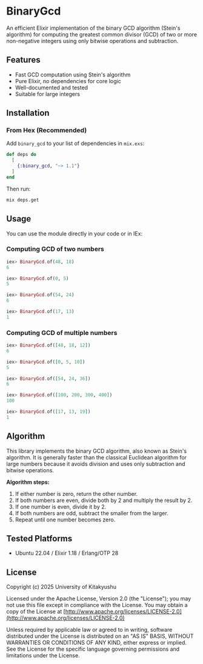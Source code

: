 # BinaryGcd

An efficient Elixir implementation of the binary GCD algorithm (Stein's algorithm) for computing the greatest common divisor (GCD) of two or more non-negative integers using only bitwise operations and subtraction.

## Features

- Fast GCD computation using Stein's algorithm
- Pure Elixir, no dependencies for core logic
- Well-documented and tested
- Suitable for large integers

## Installation

### From Hex (Recommended)

Add `binary_gcd` to your list of dependencies in `mix.exs`:

```elixir
def deps do
  [
    {:binary_gcd, "~> 1.1"}
  ]
end
```

Then run:

```bash
mix deps.get
```

## Usage

You can use the module directly in your code or in IEx:

### Computing GCD of two numbers

```elixir
iex> BinaryGcd.of(48, 18)
6

iex> BinaryGcd.of(0, 5)
5

iex> BinaryGcd.of(54, 24)
6

iex> BinaryGcd.of(17, 13)
1
```

### Computing GCD of multiple numbers

```elixir
iex> BinaryGcd.of([48, 18, 12])
6

iex> BinaryGcd.of([0, 5, 10])
5

iex> BinaryGcd.of([54, 24, 36])
6

iex> BinaryGcd.of([100, 200, 300, 400])
100

iex> BinaryGcd.of([17, 13, 19])
1
```

## Algorithm

This library implements the binary GCD algorithm, also known as Stein's algorithm. It is generally faster than the classical Euclidean algorithm for large numbers because it avoids division and uses only subtraction and bitwise operations.

**Algorithm steps:**
1. If either number is zero, return the other number.
2. If both numbers are even, divide both by 2 and multiply the result by 2.
3. If one number is even, divide it by 2.
4. If both numbers are odd, subtract the smaller from the larger.
5. Repeat until one number becomes zero.

## Tested Platforms

* Ubuntu 22.04 / Elixir 1.18 / Erlang/OTP 28

## License

Copyright (c) 2025 University of Kitakyushu

Licensed under the Apache License, Version 2.0 (the "License");
you may not use this file except in compliance with the License.
You may obtain a copy of the License at [http://www.apache.org/licenses/LICENSE-2.0](http://www.apache.org/licenses/LICENSE-2.0)

Unless required by applicable law or agreed to in writing, software
distributed under the License is distributed on an "AS IS" BASIS,
WITHOUT WARRANTIES OR CONDITIONS OF ANY KIND, either express or implied.
See the License for the specific language governing permissions and
limitations under the License.

